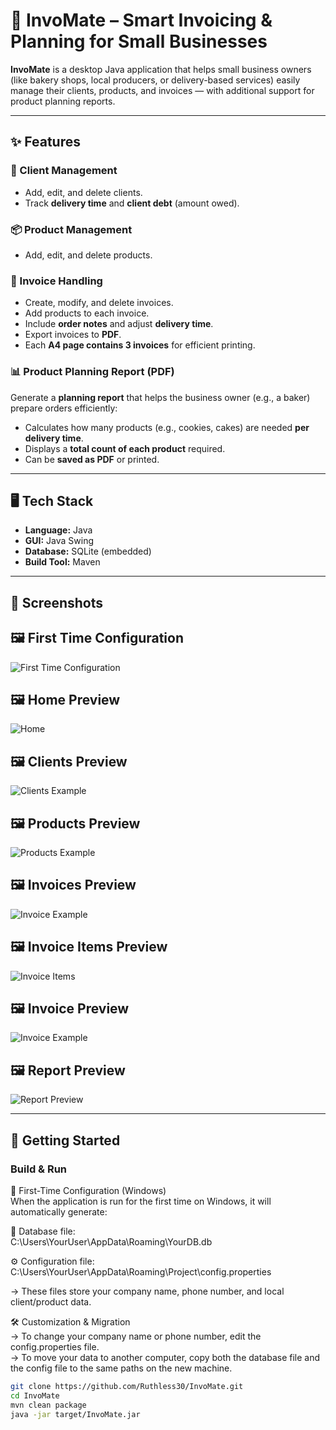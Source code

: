 # 🧾 InvoMate – Smart Invoicing & Planning for Small Businesses

**InvoMate** is a desktop Java application that helps small business owners (like bakery shops, local producers, or delivery-based services) easily manage their clients, products, and invoices — with additional support for product planning reports.

---

## ✨ Features

### 👤 Client Management
- Add, edit, and delete clients.
- Track **delivery time** and **client debt** (amount owed).

### 📦 Product Management
- Add, edit, and delete products.

### 🧾 Invoice Handling
- Create, modify, and delete invoices.
- Add products to each invoice.
- Include **order notes** and adjust **delivery time**.
- Export invoices to **PDF**.
- Each **A4 page contains 3 invoices** for efficient printing.

### 📊 Product Planning Report (PDF)
Generate a **planning report** that helps the business owner (e.g., a baker) prepare orders efficiently:
- Calculates how many products (e.g., cookies, cakes) are needed **per delivery time**.
- Displays a **total count of each product** required.
- Can be **saved as PDF** or printed.

---

## 🖥️ Tech Stack

- **Language:** Java
- **GUI:** Java Swing
- **Database:** SQLite (embedded)
- **Build Tool:** Maven

---

## 📸 Screenshots
## 🖼️ First Time Configuration

![First Time Configuration](src/main/images/first-time-config.PNG "First Time Configuration")
## 🖼️ Home Preview

![Home](src/main/images/home.PNG "Home")
## 🖼️ Clients Preview

![Clients Example](src/main/images/clients.PNG "Clients Example")
## 🖼️ Products Preview

![Products Example](src/main/images/products.PNG "Products")
## 🖼️ Invoices Preview

![Invoice Example](src/main/images/invoice.PNG "Invoice Example")
## 🖼️ Invoice Items Preview

![Invoice Items](src/main/images/invoice_list.PNG "Invoice Items")
## 🖼️ Invoice Preview

![Invoice Example](src/main/images/invoice.PNG "Invoice Example")
## 🖼️ Report Preview

![Report Preview](src/main/images/report.PNG "Report Preview")

---

## 📂 Getting Started

### Build & Run
📌 First-Time Configuration (Windows)  
When the application is run for the first time on Windows, it will automatically generate:

📁 Database file:  
C:\Users\YourUser\AppData\Roaming\YourDB.db

⚙️ Configuration file:  
C:\Users\YourUser\AppData\Roaming\Project\config.properties  

-> These files store your company name, phone number, and local client/product data.  

🛠️ Customization & Migration  
-> To change your company name or phone number, edit the config.properties file.  
-> To move your data to another computer, copy both the database file and the config file to the same paths on the new machine.

```bash
git clone https://github.com/Ruthless30/InvoMate.git
cd InvoMate
mvn clean package
java -jar target/InvoMate.jar
